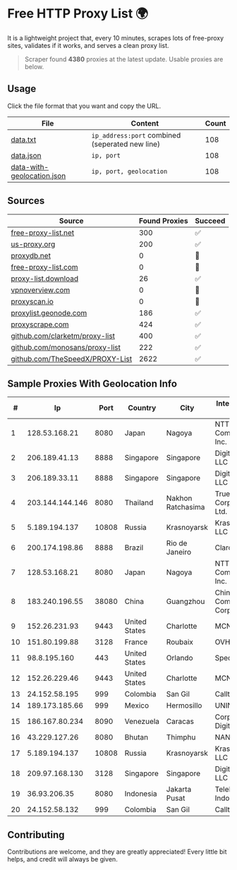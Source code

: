 
# Free HTTP Proxy List 🌍

It is a lightweight project that, every 10 minutes, scrapes lots of free-proxy sites, validates if it works, and serves a clean proxy list.


> Scraper found **4380** proxies at the latest update. Usable proxies are below.

## Usage

Click the file format that you want and copy the URL.


|File|Content|Count|
|----|-------|-----|
|[data.txt](https://raw.githubusercontent.com/themiralay/Proxy-List-World/master/data.txt)|`ip_address:port` combined (seperated new line)|108|
|[data.json](https://raw.githubusercontent.com/themiralay/Proxy-List-World/master/data.json)|`ip, port`|108|
|[data-with-geolocation.json](https://raw.githubusercontent.com/themiralay/Proxy-List-World/master/data-with-geolocation.json)|`ip, port, geolocation`|108|

## Sources

|Source|Found Proxies|Succeed|
|------|-------------|-------|
|[free-proxy-list.net](https://free-proxy-list.net)|300|✅|
|[us-proxy.org](https://www.us-proxy.org)|200|✅|
|[proxydb.net](http://proxydb.net)|0|🚫|
|[free-proxy-list.com](https://free-proxy-list.com/?page=&port=&type%5B%5D=http&type%5B%5D=https&up_time=0&search=Search)|0|🚫|
|[proxy-list.download](https://www.proxy-list.download/HTTP)|26|✅|
|[vpnoverview.com](https://vpnoverview.com/privacy/anonymous-browsing/free-proxy-servers)|0|🚫|
|[proxyscan.io](https://www.proxyscan.io)|0|🚫|
|[proxylist.geonode.com](https://proxylist.geonode.com/api/proxy-list?limit=300&page=1&sort_by=lastChecked&sort_type=desc&protocols=http,https)|186|✅|
|[proxyscrape.com](https://api.proxyscrape.com/v2/?request=displayproxies&protocol=http&timeout=10000&country=all&ssl=all&anonymity=all)|424|✅|
|[github.com/clarketm/proxy-list](https://raw.githubusercontent.com/clarketm/proxy-list/master/proxy-list-raw.txt)|400|✅|
|[github.com/monosans/proxy-list](https://raw.githubusercontent.com/monosans/proxy-list/main/proxies/http.txt)|222|✅|
|[github.com/TheSpeedX/PROXY-List](https://raw.githubusercontent.com/TheSpeedX/PROXY-List/master/http.txt)|2622|✅|


## Sample Proxies With Geolocation Info

|#|Ip|Port|Country|City|Internet Service Provider|
|-|--|----|-------|----|-------------------------|
|1|128.53.168.21|8080|Japan|Nagoya|NTT PC Communications, Inc.|
|2|206.189.41.13|8888|Singapore|Singapore|DigitalOcean, LLC|
|3|206.189.33.11|8888|Singapore|Singapore|DigitalOcean, LLC|
|4|203.144.144.146|8080|Thailand|Nakhon Ratchasima|True Internet Corporation CO. Ltd.|
|5|5.189.194.137|10808|Russia|Krasnoyarsk|KrasPromStroy, LLC|
|6|200.174.198.86|8888|Brazil|Rio de Janeiro|Claro S.A|
|7|128.53.168.21|8080|Japan|Nagoya|NTT PC Communications, Inc.|
|8|183.240.196.55|38080|China|Guangzhou|China Mobile Communications Corporation|
|9|152.26.231.93|9443|United States|Charlotte|MCNC|
|10|151.80.199.88|3128|France|Roubaix|OVH SAS|
|11|98.8.195.160|443|United States|Orlando|Spectrum|
|12|152.26.229.46|9443|United States|Charlotte|MCNC|
|13|24.152.58.195|999|Colombia|San Gil|Calltopbx S.A.S.|
|14|189.173.185.66|999|Mexico|Hermosillo|UNINET|
|15|186.167.80.234|8090|Venezuela|Caracas|Corporacion Digitel C.A|
|16|43.229.127.26|8080|Bhutan|Thimphu|NANO|
|17|5.189.194.137|10808|Russia|Krasnoyarsk|KrasPromStroy, LLC|
|18|209.97.168.130|3128|Singapore|Singapore|DigitalOcean, LLC|
|19|36.93.206.35|8080|Indonesia|Jakarta Pusat|Telekomunikasi Indonesia|
|20|24.152.58.132|999|Colombia|San Gil|Calltopbx S.A.S.|



## Contributing

Contributions are welcome, and they are greatly appreciated! Every
little bit helps, and credit will always be given.

